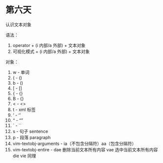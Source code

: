 # 第六天

认识文本对象

语法：

1. operator + (i 内部/a 外部) + 文本对象
2. 可视化模式 + (i 内部/a 外部) + 文本对象

对象：

1. w - 单词
2. ( - ()
3. b - ()
4. [ - []
5. { - {}
6. B - {}
7. < - <>
8. t - xml 标签
9. ‘ - ‘’
10. “ - “”
11. ` - ``
12. s - 句子 sentence
13. p - 段落 paragraph
14. vim-textobj-arguments - ia（不包含分隔符）aa（包含分隔符）
15. vim-textobj-entire - dae 删除当前文本所有内容 vae 选中当前文本所有内容 die vie 同理
